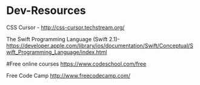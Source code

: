 # Dev-Resources
CSS Cursor - http://css-cursor.techstream.org/ 

The Swift Programming Language (Swift 2.1)- https://developer.apple.com/library/ios/documentation/Swift/Conceptual/Swift_Programming_Language/index.html

#Free online courses
https://www.codeschool.com/free

Free Code Camp http://www.freecodecamp.com/
